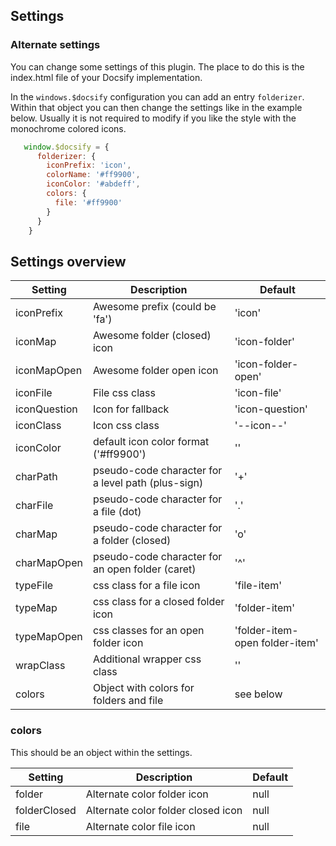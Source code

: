 ## Settings

### Alternate settings

You can change some settings of this plugin. The place to do this is the index.html file of 
your Docsify implementation.

In the `windows.$docsify` configuration you can add an entry `folderizer`. Within that object you can then
change the settings like in the example below. Usually it is not required to modify if you like the style
with the monochrome colored icons.

```javascript
   window.$docsify = {
      folderizer: {
        iconPrefix: 'icon',
        colorName: '#ff9900',
        iconColor: '#abdeff',
        colors: {
          file: '#ff9900'
        }
      }
    }
```

## Settings overview

| Setting | Description | Default | 
| --------- | ----------- | ----------- | 
| iconPrefix | Awesome prefix (could be 'fa') | 'icon' |
| iconMap | Awesome folder (closed) icon |'icon-folder' | 
| iconMapOpen | Awesome folder open icon |'icon-folder-open' | 
| iconFile | File css class |'icon-file' | 
| iconQuestion | Icon for fallback |'icon-question' | 
| iconClass | Icon css class | '--icon--' | 
| iconColor | default icon color format ('#ff9900') | '' | 
| charPath | pseudo-code character for a level path (plus-sign) | '+' | 
| charFile | pseudo-code character for a file (dot) | '.' | 
| charMap | pseudo-code character for a folder (closed) | 'o' | 
| charMapOpen | pseudo-code character for an open folder (caret) | '^' | 
| typeFile | css class for a file icon | 'file-item' | 
| typeMap | css class for a closed folder icon | 'folder-item' | 
| typeMapOpen | css classes for an open folder icon | 'folder-item-open folder-item' | 
| wrapClass | Additional wrapper css class  | '' | 
| colors | Object with colors for folders and file | see below |   

### colors

This should be an object within the settings.

| Setting | Description | Default | 
| --------- | ----------- | ----------- | 
| folder | Alternate color folder icon | null |
| folderClosed | Alternate color folder closed icon | null |
| file | Alternate color file icon | null |